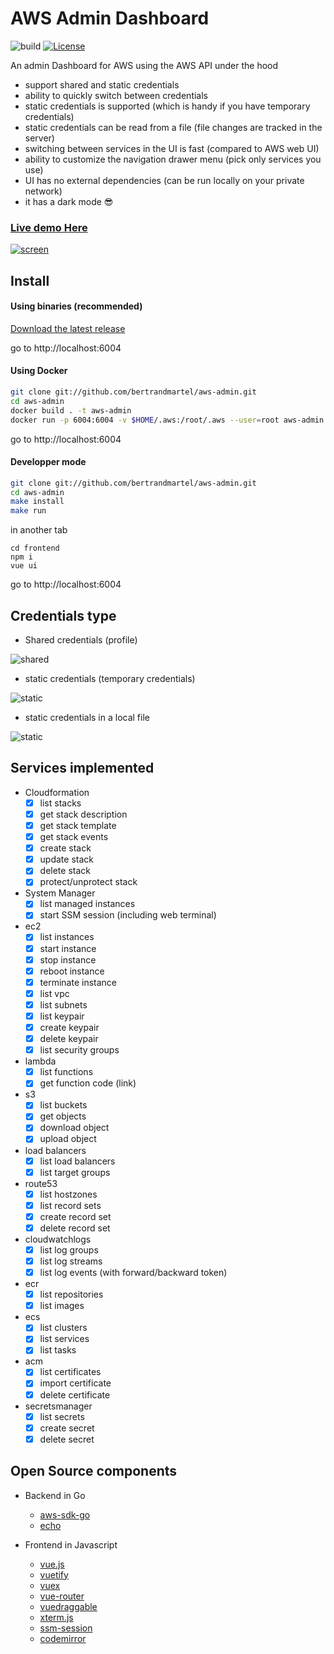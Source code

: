 # AWS Admin Dashboard

![build](https://github.com/bertrandmartel/aws-admin/workflows/build/badge.svg) [![License](http://img.shields.io/:license-mit-blue.svg)](LICENSE.md)

An admin Dashboard for AWS using the AWS API under the hood

* support shared and static credentials
* ability to quickly switch between credentials
* static credentials is supported (which is handy if you have temporary credentials)
* static credentials can be read from a file (file changes are tracked in the server)
* switching between services in the UI is fast (compared to AWS web UI)
* ability to customize the navigation drawer menu (pick only services you use)
* UI has no external dependencies (can be run locally on your private network)
* it has a dark mode :sunglasses:

###  [Live demo Here](https://bertrandmartel.github.io/aws-admin)

[![screen](https://user-images.githubusercontent.com/5183022/79948115-8672d700-8473-11ea-9959-0a3e5d09e94c.png)](https://bertrandmartel.github.io/aws-admin)

## Install

#### Using binaries (recommended)

[Download the latest release](https://github.com/bertrandmartel/aws-admin/releases/latest)

go to http://localhost:6004

#### Using Docker

```bash
git clone git://github.com/bertrandmartel/aws-admin.git
cd aws-admin
docker build . -t aws-admin
docker run -p 6004:6004 -v $HOME/.aws:/root/.aws --user=root aws-admin
```
go to http://localhost:6004

#### Developper mode

```bash
git clone git://github.com/bertrandmartel/aws-admin.git
cd aws-admin
make install
make run
```

in another tab

```
cd frontend
npm i
vue ui
```

go to http://localhost:6004

## Credentials type

* Shared credentials (profile)

![shared](https://user-images.githubusercontent.com/5183022/79936665-510cc000-8458-11ea-8957-cf3bc90fd8e5.png)

* static credentials (temporary credentials)

![static](https://user-images.githubusercontent.com/5183022/79936667-51a55680-8458-11ea-89ad-82aa8cdea0f6.png)

* static credentials in a local file

![static](https://user-images.githubusercontent.com/5183022/79936668-51a55680-8458-11ea-86f1-93f2e35c05a4.png)

## Services implemented

* Cloudformation
  - [x] list stacks
  - [x] get stack description
  - [x] get stack template
  - [x] get stack events
  - [x] create stack
  - [x] update stack
  - [x] delete stack
  - [x] protect/unprotect stack

* System Manager
  - [x] list managed instances
  - [x] start SSM session (including web terminal)

* ec2
  - [x] list instances
  - [x] start instance
  - [x] stop instance
  - [x] reboot instance
  - [x] terminate instance
  - [x] list vpc
  - [x] list subnets
  - [x] list keypair
  - [x] create keypair
  - [x] delete keypair
  - [x] list security groups

* lambda
  - [x] list functions
  - [x] get function code (link)

* s3
  - [x] list buckets
  - [x] get objects
  - [x] download object
  - [x] upload object

* load balancers
  - [x] list load balancers
  - [x] list target groups
  
* route53
  - [x] list hostzones
  - [x] list record sets
  - [x] create record set
  - [x] delete record set

* cloudwatchlogs
  - [x] list log groups
  - [x] list log streams
  - [x] list log events (with forward/backward token)

* ecr
  - [x] list repositories
  - [x] list images

* ecs
  - [x] list clusters
  - [x] list services
  - [x] list tasks

* acm
  - [x] list certificates
  - [x] import certificate
  - [x] delete certificate

* secretsmanager
  - [x] list secrets
  - [x] create secret
  - [x] delete secret

## Open Source components

* Backend in Go

  * [aws-sdk-go](https://github.com/aws/aws-sdk-go)
  * [echo](https://echo.labstack.com/)

* Frontend in Javascript

  * [vue.js](https://vuejs.org/)
  * [vuetify](https://vuetifyjs.com/en/getting-started/quick-start/)
  * [vuex](https://vuex.vuejs.org/)
  * [vue-router](https://router.vuejs.org/)
  * [vuedraggable](https://github.com/SortableJS/Vue.Draggable)
  * [xterm.js](https://xtermjs.org/)
  * [ssm-session](https://github.com/bertrandmartel/aws-ssm-session)
  * [codemirror](https://codemirror.net/)